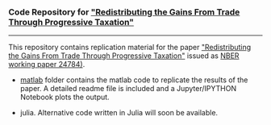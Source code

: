 ### Code Repository for ["Redistributing the Gains From Trade Through Progressive Taxation"](http://www.waugheconomics.com/uploads/2/2/5/6/22563786/lw_tax.pdf)
---

This repository contains replication material for the paper ["Redistributing the Gains From Trade Through Progressive Taxation"](http://www.waugheconomics.com/uploads/2/2/5/6/22563786/lw_tax.pdf) issued as [NBER working paper 24784)](http://www.nber.org/papers/w24784).

- [matlab](https://github.com/mwaugh0328/redist_gains_jie/tree/master/matlab) folder contains the matlab code to replicate the results of the paper. A detailed readme file is included and a Jupyter/IPYTHON Notebook plots the output.


- julia. Alternative code written in Julia will soon be available.
